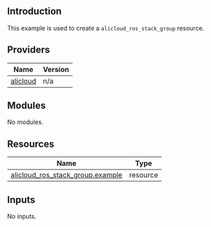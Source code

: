 <!-- BEGIN_TF_DOCS -->
## Introduction

This example is used to create a `alicloud_ros_stack_group` resource.

## Providers

| Name | Version |
|------|---------|
| <a name="provider_alicloud"></a> [alicloud](#provider\_alicloud) | n/a |

## Modules

No modules.

## Resources

| Name | Type |
|------|------|
| [alicloud_ros_stack_group.example](https://registry.terraform.io/providers/aliyun/alicloud/latest/docs/resources/ros_stack_group) | resource |

## Inputs

No inputs.
<!-- END_TF_DOCS -->    